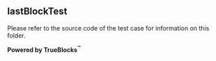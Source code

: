 ## lastBlockTest

Please refer to the source code of the test case for information on this folder.

**Powered by TrueBlocks<sup>&trade;</sup>**

